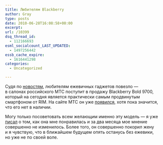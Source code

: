 ```yaml
---
title: Любителям Blackberry
author: Gray
type: posts
date: 2010-06-28T16:08:58+00:00
excerpt:
url: /10399
dsq_thread_id:
  - 112166693
esml_socialcount_LAST_UPDATED:
  - 1497256442
essb_cache_expire:
  - 1616441298
categories:
  - Uncategorized

---
```








Судя по&nbsp;<a href="http://hard.compulenta.ru/542866/" target="_blank">новостям</a>, любителям ежевичных гаджетов повезло&nbsp;&mdash; в&nbsp;салонах российского МТС поступит в&nbsp;продажу Blackberry Bold 9700, который на&nbsp;сегодня является практически самым продвинутым смартфоном от&nbsp;RIM. На&nbsp;сайте МТС он&nbsp;уже <a href="http://shop.mts.ru/catalog/170/209/61725.html" target="_blank">появился</a>, хотя пока значится, что его нет в&nbsp;наличии.

Могу только посоветовать всем желающим именно эту модель&nbsp;&mdash; я&nbsp;уже <a href="http://www.searchengines.ru/blog/archives/010230.html" target="_blank">писал</a> о&nbsp;том, как она мне понравилась и&nbsp;за&nbsp;два месяца мое мнение совершенно не&nbsp;изменилось. Более того, он&nbsp;совершенно покорил жену и&nbsp;я&nbsp;чувствую, что в&nbsp;ближайшем будущем опять останусь без ежевики, но&nbsp;уже не&nbsp;по&nbsp;своей воле.